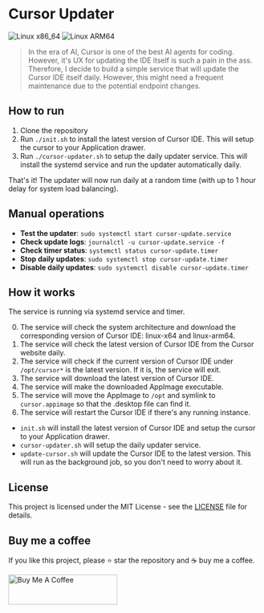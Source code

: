 # Cursor Updater

![Linux x86_64](https://img.shields.io/badge/Linux-x86__64-green?logo=linux&logoColor=white)
![Linux ARM64](https://img.shields.io/badge/Linux-ARM64-green?logo=linux&logoColor=white)


> In the era of AI, Cursor is one of the best AI agents for coding. However, it's UX for updating the IDE itself is such a pain in the ass. Therefore, I decide to build a simple service that will update the Cursor IDE itself daily. However, this might need a frequent maintenance due to the potential endpoint changes.


## How to run

1. Clone the repository
2. Run `./init.sh` to install the latest version of Cursor IDE. This will setup the cursor to your Application drawer.
3. Run `./cursor-updater.sh` to setup the daily updater service. This will install the systemd service and run the updater automatically daily.

That's it! The updater will now run daily at a random time (with up to 1 hour delay for system load balancing).

## Manual operations

- **Test the updater**: `sudo systemctl start cursor-update.service`
- **Check update logs**: `journalctl -u cursor-update.service -f`
- **Check timer status**: `systemctl status cursor-update.timer`
- **Stop daily updates**: `sudo systemctl stop cursor-update.timer`
- **Disable daily updates**: `sudo systemctl disable cursor-update.timer`

## How it works
The service is running via systemd service and timer.

0. The service will check the system architecture and download the corresponding version of Cursor IDE: linux-x64 and linux-arm64.
1. The service will check the latest version of Cursor IDE from the Cursor website daily.
2. The service will check if the current version of Cursor IDE under `/opt/cursor*` is the latest version. If it is, the service will exit.
3. The service will download the latest version of Cursor IDE.
4. The service will make the downloaded AppImage executable.
5. The service will move the AppImage to `/opt` and symlink to `cursor.appimage` so that the .desktop file can find it.
6. The service will restart the Cursor IDE if there's any running instance.

- `init.sh` will install the latest version of Cursor IDE and setup the cursor to your Application drawer.
- `cursor-updater.sh` will setup the daily updater service.
- `update-cursor.sh` will update the Cursor IDE to the latest version. This will run as the background job, so you don't need to worry about it.

## License

This project is licensed under the MIT License - see the [LICENSE](LICENSE) file for details.


## Buy me a coffee

If you like this project, please ⭐ star the repository and ☕ buy me a coffee.


<a href="https://coff.ee/leochien1110" target="_blank"><img src="https://cdn.buymeacoffee.com/buttons/v2/default-yellow.png" alt="Buy Me A Coffee" style="height: 60px !important;width: 217px !important;" ></a>
